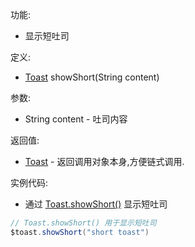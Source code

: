 功能:

+ 显示短吐司

定义:

+ [Toast](/API/Toast/Toast/README.md) showShort(String content)

参数:

+ String content - 吐司内容

返回值:

+ [Toast](/API/Toast/Toast/README.md) - 返回调用对象本身,方便链式调用.

实例代码:

+ 通过 [Toast.showShort()](/API/Toast/Toast/README.md?id=showShort) 显示短吐司

```groovy
// Toast.showShort() 用于显示短吐司
$toast.showShort("short toast")
```